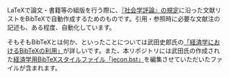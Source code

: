 LaTeXで論文・書籍等の組版を行う際に、[『社会学評論』の規定](https://jss-sociology.org/bulletin/guide/)に沿った文献リストをBibTeXで自動作成するためのものです。引用・参照時に必要な文献注の記述も、ある程度、自動化しています。

そもそもBibTeXとは何か、といったことについては武田史郎氏の[「経済学におけるBibTeXの利用」](https://qiita.com/shiro_takeda/items/92adf0b20c501548355e)が詳しいです。また、本リポジトリには武田氏の作成された[経済学用BibTeXスタイルファイル「jecon.bst」](https://github.com/ShiroTakeda/jecon-bst)を編集させていただいたファイルが含まれます。
